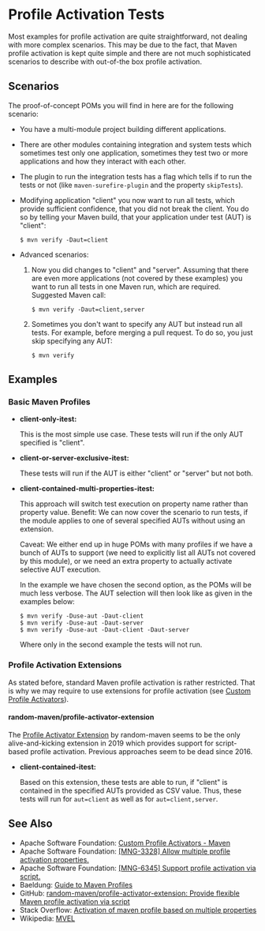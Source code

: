 # Profile Activation Tests

Most examples for profile activation are quite straightforward, not dealing with
more complex scenarios. This may be due to the fact, that Maven profile activation
is kept quite simple and there are not much sophisticated scenarios to describe with
out-of-the box profile activation.

## Scenarios

The proof-of-concept POMs you will find in here are for the following scenario: 

* You have a multi-module project building different applications.

* There are other modules containing integration and system tests which sometimes
    test only one application, sometimes they test two or more applications and
    how they interact with each other.

* The plugin to run the integration tests has a flag which tells if to run
    the tests or not (like `maven-surefire-plugin` and the property `skipTests`).

* Modifying application "client" you now want to run all tests, which provide
    sufficient confidence, that you did not break the client. You do so by telling
    your Maven build, that your application under test (AUT) is "client":
    
    ```text
    $ mvn verify -Daut=client
    ```

* Advanced scenarios:

    1. Now you did changes to "client" and "server". Assuming that
        there are even more applications (not covered by these examples) you want to
        run all tests in one Maven run, which are required. Suggested Maven call:

        ```text
        $ mvn verify -Daut=client,server
        ```

    2. Sometimes you don't want to specify any AUT but instead run all tests. For example,
        before merging a pull request. To do so, you just skip specifying any AUT:
        
        ```text
        $ mvn verify
        ```

## Examples

### Basic Maven Profiles

* **client-only-itest:**

    This is the most simple use case. These tests will run if the only AUT specified
    is "client".
    
* **client-or-server-exclusive-itest:**

    These tests will run if the AUT is either "client" or "server" but not both.

* **client-contained-multi-properties-itest:**

    This approach will switch test execution on property name rather than property value.
    Benefit: We can now cover the scenario to run tests, if the module applies to one
    of several specified AUTs without using an extension.
    
    Caveat: We either end up in huge POMs with many profiles if we have a bunch of
    AUTs to support (we need to explicitly list all AUTs not covered by this module), or
    we need an extra property to actually activate selective AUT execution.
    
    In the example we have chosen the second option, as the POMs will be much less
    verbose. The AUT selection will then look like as given in the examples below:
    
    ```text
    $ mvn verify -Duse-aut -Daut-client
    $ mvn verify -Duse-aut -Daut-server
    $ mvn verify -Duse-aut -Daut-client -Daut-server
    ``` 

    Where only in the second example the tests will not run.

### Profile Activation Extensions

As stated before, standard Maven profile activation is rather restricted. That is
why we may require to use extensions for profile activation (see [Custom Profile Activators][ASF-Wiki-ProfileActivators]).

#### random-maven/profile-activator-extension

The [Profile Activator Extension][profile-activator-extension] by random-maven seems
to be the only alive-and-kicking extension in 2019 which provides support for
script-based profile activation. Previous approaches seem to be dead since 2016.

* **client-contained-itest:**

    Based on this extension, these tests are able to run, if "client" is contained in
    the specified AUTs provided as CSV value. Thus, these tests will run for
    `aut=client` as well as for `aut=client,server`.

## See Also

* Apache Software Foundation: [Custom Profile Activators - Maven][ASF-Wiki-ProfileActivators]
* Apache Software Foundation: [\[MNG-3328\] Allow multiple profile activation properties.][MNG-3328]
* Apache Software Foundation: [\[MNG-6345\] Support profile activation via script.][MNG-6345]
* Baeldung: [Guide to Maven Profiles][baeldung-maven-profiles]
* GitHub: [random-maven/profile-activator-extension: Provide flexible Maven profile activation via script][profile-activator-extension]
* Stack Overflow: [Activation of maven profile based on multiple properties][stackoverflow-5417437]
* Wikipedia: [MVEL][wikipedia-en-mvel]

[ASF-Wiki-ProfileActivators]: <https://cwiki.apache.org/confluence/display/MAVENOLD/Custom+Profile+Activators> "Custom Profile Activators - Maven - Apache Software Foundation"
[baeldung-maven-profiles]: <https://www.baeldung.com/maven-profiles> "Guide to Maven Profiles | Baeldung"
[MNG-3328]: <https://issues.apache.org/jira/browse/MNG-3328> "[MNG-3328] Allow multiple profile activation properties. - ASF JIRA"
[MNG-6345]: <https://issues.apache.org/jira/browse/MNG-6345> "[MNG-6345] Support profile activation via script. - ASF JIRA"
[profile-activator-extension]: <https://github.com/random-maven/profile-activator-extension> "random-maven/profile-activator-extension: Provide flexible Maven profile activation via script"
[stackoverflow-5417437]: <https://stackoverflow.com/questions/5417437/activation-of-maven-profile-based-on-multiple-properties> "Activation of maven profile based on multiple properties - Stack Overflow"
[wikipedia-en-mvel]: <https://en.wikipedia.org/wiki/MVEL> "MVEL - Wikipedia"
